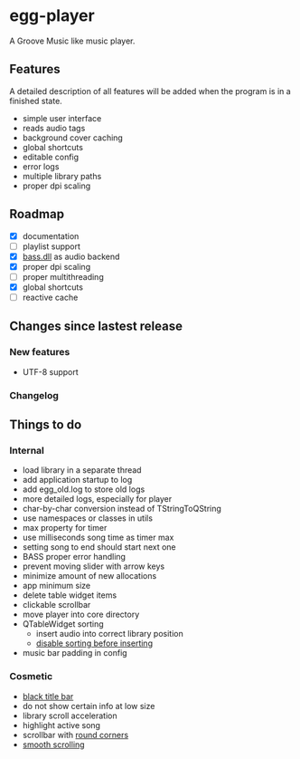 # egg-player
A Groove Music like music player.

## Features
A detailed description of all features will be added when the program is in a finished state.

- simple user interface
- reads audio tags
- background cover caching
- global shortcuts
- editable config
- error logs
- multiple library paths
- proper dpi scaling

## Roadmap
- [x] documentation
- [ ] playlist support
- [x] [bass.dll](http://www.un4seen.com/) as audio backend
- [x] proper dpi scaling
- [ ] proper multithreading
- [x] global shortcuts
- [ ] reactive cache

## Changes since lastest release
### New features
- UTF-8 support

### Changelog

## Things to do
### Internal
- load library in a separate thread
- add application startup to log
- add egg_old.log to store old logs
- more detailed logs, especially for player 
- char-by-char conversion instead of TStringToQString
- use namespaces or classes in utils
- max property for timer
- use milliseconds song time as timer max
- setting song to end should start next one
- BASS proper error handling
- prevent moving slider with arrow keys
- minimize amount of new allocations
- app minimum size
- delete table widget items
- clickable scrollbar
- move player into core directory
- QTableWidget sorting
  - insert audio into correct library position
  - [disable sorting before inserting](http://www.qtcentre.org/threads/42187-QTableWidget-sorting)
- music bar padding in config

### Cosmetic
- [black title bar](https://msdn.microsoft.com/en-us/library/windows/desktop/ms724940%28v=vs.85%29.aspx)
- do not show certain info at low size
- library scroll acceleration
- highlight active song
- scrollbar with [round corners](https://stackoverflow.com/questions/12438095/qt-vertical-scroll-bar-stylesheets)
- [smooth scrolling](https://github.com/zhou13/qsmoothscrollarea)
